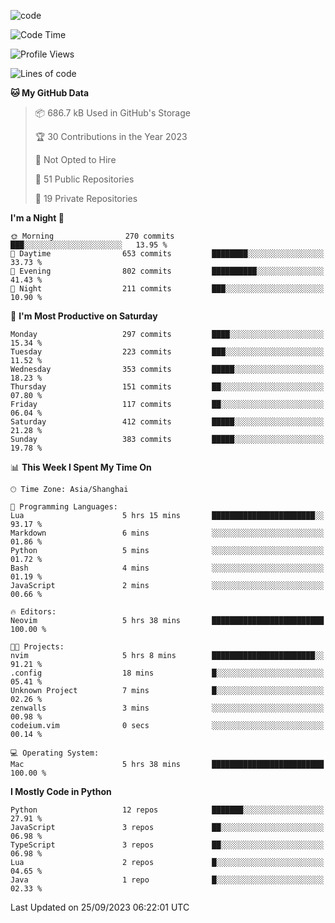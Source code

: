 
<!--
**liuyaanng/liuyaanng** is a ✨ _special_ ✨ repository because its `README.md` (this file) appears on your GitHub profile.

Here are some ideas to get you started:

- 🔭 I’m currently working on ...
- 🌱 I’m currently learning ...
- 👯 I’m looking to collaborate on ...
- 🤔 I’m looking for help with ...
- 💬 Ask me about ...
- 📫 How to reach me: ...
- 😄 Pronouns: ...
- ⚡ Fun fact: ...
-->


![code](https://cdn.jsdelivr.net/gh/liuyaanng/liuyaanng@1.0/code.gif) 

<!--START_SECTION:waka-->
![Code Time](http://img.shields.io/badge/Code%20Time-249%20hrs%2057%20mins-blue)

![Profile Views](http://img.shields.io/badge/Profile%20Views-0-blue)

![Lines of code](https://img.shields.io/badge/From%20Hello%20World%20I%27ve%20Written-14.4%20million%20lines%20of%20code-blue)

**🐱 My GitHub Data** 

> 📦 686.7 kB Used in GitHub's Storage 
 > 
> 🏆 30 Contributions in the Year 2023
 > 
> 🚫 Not Opted to Hire
 > 
> 📜 51 Public Repositories 
 > 
> 🔑 19 Private Repositories 
 > 
**I'm a Night 🦉** 

```text
🌞 Morning                270 commits         ███░░░░░░░░░░░░░░░░░░░░░░   13.95 % 
🌆 Daytime                653 commits         ████████░░░░░░░░░░░░░░░░░   33.73 % 
🌃 Evening                802 commits         ██████████░░░░░░░░░░░░░░░   41.43 % 
🌙 Night                  211 commits         ███░░░░░░░░░░░░░░░░░░░░░░   10.90 % 
```
📅 **I'm Most Productive on Saturday** 

```text
Monday                   297 commits         ████░░░░░░░░░░░░░░░░░░░░░   15.34 % 
Tuesday                  223 commits         ███░░░░░░░░░░░░░░░░░░░░░░   11.52 % 
Wednesday                353 commits         █████░░░░░░░░░░░░░░░░░░░░   18.23 % 
Thursday                 151 commits         ██░░░░░░░░░░░░░░░░░░░░░░░   07.80 % 
Friday                   117 commits         ██░░░░░░░░░░░░░░░░░░░░░░░   06.04 % 
Saturday                 412 commits         █████░░░░░░░░░░░░░░░░░░░░   21.28 % 
Sunday                   383 commits         █████░░░░░░░░░░░░░░░░░░░░   19.78 % 
```


📊 **This Week I Spent My Time On** 

```text
🕑︎ Time Zone: Asia/Shanghai

💬 Programming Languages: 
Lua                      5 hrs 15 mins       ███████████████████████░░   93.17 % 
Markdown                 6 mins              ░░░░░░░░░░░░░░░░░░░░░░░░░   01.86 % 
Python                   5 mins              ░░░░░░░░░░░░░░░░░░░░░░░░░   01.72 % 
Bash                     4 mins              ░░░░░░░░░░░░░░░░░░░░░░░░░   01.19 % 
JavaScript               2 mins              ░░░░░░░░░░░░░░░░░░░░░░░░░   00.66 % 

🔥 Editors: 
Neovim                   5 hrs 38 mins       █████████████████████████   100.00 % 

🐱‍💻 Projects: 
nvim                     5 hrs 8 mins        ███████████████████████░░   91.21 % 
.config                  18 mins             █░░░░░░░░░░░░░░░░░░░░░░░░   05.41 % 
Unknown Project          7 mins              █░░░░░░░░░░░░░░░░░░░░░░░░   02.26 % 
zenwalls                 3 mins              ░░░░░░░░░░░░░░░░░░░░░░░░░   00.98 % 
codeium.vim              0 secs              ░░░░░░░░░░░░░░░░░░░░░░░░░   00.14 % 

💻 Operating System: 
Mac                      5 hrs 38 mins       █████████████████████████   100.00 % 
```

**I Mostly Code in Python** 

```text
Python                   12 repos            ███████░░░░░░░░░░░░░░░░░░   27.91 % 
JavaScript               3 repos             ██░░░░░░░░░░░░░░░░░░░░░░░   06.98 % 
TypeScript               3 repos             ██░░░░░░░░░░░░░░░░░░░░░░░   06.98 % 
Lua                      2 repos             █░░░░░░░░░░░░░░░░░░░░░░░░   04.65 % 
Java                     1 repo              █░░░░░░░░░░░░░░░░░░░░░░░░   02.33 % 
```




 Last Updated on 25/09/2023 06:22:01 UTC
<!--END_SECTION:waka-->
